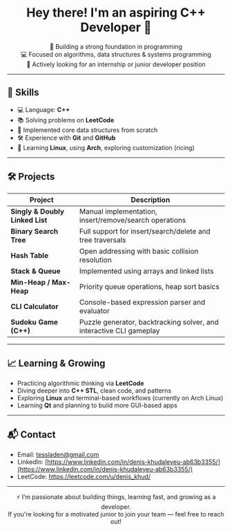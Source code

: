 <h1 align="center">Hey there! I'm an aspiring C++ Developer 👋</h1>

<p align="center">
  🔧 Building a strong foundation in programming<br>
  💻 Focused on algorithms, data structures & systems programming<br>
  🚀 Actively looking for an internship or junior developer position
</p>

---

## 🧠 Skills

- 💻 Language: **C++**
- 📚 Solving problems on **LeetCode**
- 🧩 Implemented core data structures from scratch
- 🛠 Experience with **Git** and **GitHub**
- 🐧 Learning **Linux**, using **Arch**, exploring customization (ricing)

---

## 🛠 Projects

| Project                      | Description                                                                |
|------------------------------|----------------------------------------------------------------------------|
| **Singly & Doubly Linked List** | Manual implementation, insert/remove/search operations                    |
| **Binary Search Tree**         | Full support for insert/search/delete and tree traversals                 |
| **Hash Table**                 | Open addressing with basic collision resolution                           |
| **Stack & Queue**              | Implemented using arrays and linked lists                                 |
| **Min-Heap / Max-Heap**        | Priority queue operations, heap sort basics                               |
| **CLI Calculator**             | Console-based expression parser and evaluator                             |
| **Sudoku Game (C++)**          | Puzzle generator, backtracking solver, and interactive CLI gameplay       |


---

## 📈 Learning & Growing

- Practicing algorithmic thinking via **LeetCode**
- Diving deeper into **C++ STL**, clean code, and patterns
- Exploring **Linux** and terminal-based workflows (currently on Arch Linux)
- Learning **Qt** and planning to build more GUI-based apps

---

## 📬 Contact

- Email: tessladen@gmail.com
- LinkedIn: [https://www.linkedin.com/in/denis-khudaleyeu-ab63b3355/](https://www.linkedin.com/in/denis-khudaleyeu-ab63b3355/)
- LeetCode: https://leetcode.com/u/denis_khud/

---

<p align="center">
  ⚡ I’m passionate about building things, learning fast, and growing as a developer.<br>
  If you're looking for a motivated junior to join your team — feel free to reach out!
</p>
